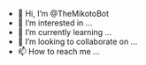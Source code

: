 - 👋 Hi, I’m @TheMikotoBot
- 👀 I’m interested in ...
- 🌱 I’m currently learning ...
- 💞️ I’m looking to collaborate on ...
- 📫 How to reach me ...

<!---
TheMikotoBot/TheMikotoBot is a ✨ special ✨ repository because its `README.md` (this file) appears on your GitHub profile.
You can click the Preview link to take a look at your changes.
--->
